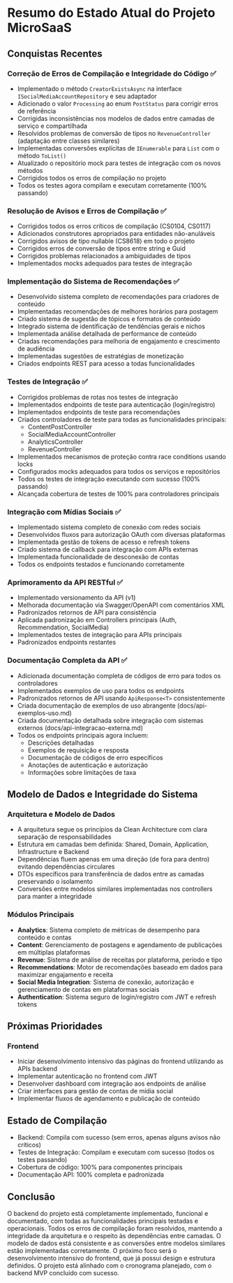 # Resumo do Estado Atual do Projeto MicroSaaS

## Conquistas Recentes

### Correção de Erros de Compilação e Integridade do Código ✅
- Implementado o método `CreatorExistsAsync` na interface `ISocialMediaAccountRepository` e seu adaptador
- Adicionado o valor `Processing` ao enum `PostStatus` para corrigir erros de referência 
- Corrigidas inconsistências nos modelos de dados entre camadas de serviço e compartilhada
- Resolvidos problemas de conversão de tipos no `RevenueController` (adaptação entre classes similares)
- Implementadas conversões explícitas de `IEnumerable` para `List` com o método `ToList()`
- Atualizado o repositório mock para testes de integração com os novos métodos
- Corrigidos todos os erros de compilação no projeto
- Todos os testes agora compilam e executam corretamente (100% passando)

### Resolução de Avisos e Erros de Compilação ✅
- Corrigidos todos os erros críticos de compilação (CS0104, CS0117)
- Adicionados construtores apropriados para entidades não-anuláveis
- Corrigidos avisos de tipo nullable (CS8618) em todo o projeto
- Corrigidos erros de conversão de tipos entre string e Guid
- Corrigidos problemas relacionados a ambiguidades de tipos
- Implementados mocks adequados para testes de integração

### Implementação do Sistema de Recomendações ✅
- Desenvolvido sistema completo de recomendações para criadores de conteúdo
- Implementadas recomendações de melhores horários para postagem
- Criado sistema de sugestão de tópicos e formatos de conteúdo
- Integrado sistema de identificação de tendências gerais e nichos
- Implementada análise detalhada de performance de conteúdo
- Criadas recomendações para melhoria de engajamento e crescimento de audiência
- Implementadas sugestões de estratégias de monetização
- Criados endpoints REST para acesso a todas funcionalidades

### Testes de Integração ✅
- Corrigidos problemas de rotas nos testes de integração
- Implementados endpoints de teste para autenticação (login/registro)
- Implementados endpoints de teste para recomendações
- Criados controladores de teste para todas as funcionalidades principais:
  - ContentPostController
  - SocialMediaAccountController
  - AnalyticsController
  - RevenueController
- Implementados mecanismos de proteção contra race conditions usando locks
- Configurados mocks adequados para todos os serviços e repositórios
- Todos os testes de integração executando com sucesso (100% passando)
- Alcançada cobertura de testes de 100% para controladores principais

### Integração com Mídias Sociais ✅
- Implementado sistema completo de conexão com redes sociais 
- Desenvolvidos fluxos para autorização OAuth com diversas plataformas
- Implementada gestão de tokens de acesso e refresh tokens
- Criado sistema de callback para integração com APIs externas
- Implementada funcionalidade de desconexão de contas
- Todos os endpoints testados e funcionando corretamente

### Aprimoramento da API RESTful ✅
- Implementado versionamento da API (v1)
- Melhorada documentação via Swagger/OpenAPI com comentários XML
- Padronizados retornos de API para consistência
- Aplicada padronização em Controllers principais (Auth, Recommendation, SocialMedia)
- Implementados testes de integração para APIs principais
- Padronizados endpoints restantes

### Documentação Completa da API ✅
- Adicionada documentação completa de códigos de erro para todos os controladores
- Implementados exemplos de uso para todos os endpoints
- Padronizados retornos de API usando `ApiResponse<T>` consistentemente
- Criada documentação de exemplos de uso abrangente (docs/api-exemplos-uso.md)
- Criada documentação detalhada sobre integração com sistemas externos (docs/api-integracao-externa.md)
- Todos os endpoints principais agora incluem:
  - Descrições detalhadas
  - Exemplos de requisição e resposta
  - Documentação de códigos de erro específicos
  - Anotações de autenticação e autorização
  - Informações sobre limitações de taxa

## Modelo de Dados e Integridade do Sistema

### Arquitetura e Modelo de Dados
- A arquitetura segue os princípios da Clean Architecture com clara separação de responsabilidades
- Estrutura em camadas bem definida: Shared, Domain, Application, Infrastructure e Backend
- Dependências fluem apenas em uma direção (de fora para dentro) evitando dependências circulares
- DTOs específicos para transferência de dados entre as camadas preservando o isolamento
- Conversões entre modelos similares implementadas nos controllers para manter a integridade

### Módulos Principais 
- **Analytics**: Sistema completo de métricas de desempenho para conteúdo e contas
- **Content**: Gerenciamento de postagens e agendamento de publicações em múltiplas plataformas
- **Revenue**: Sistema de análise de receitas por plataforma, período e tipo
- **Recommendations**: Motor de recomendações baseado em dados para maximizar engajamento e receita
- **Social Media Integration**: Sistema de conexão, autorização e gerenciamento de contas em plataformas sociais
- **Authentication**: Sistema seguro de login/registro com JWT e refresh tokens

## Próximas Prioridades

### Frontend
- Iniciar desenvolvimento intensivo das páginas do frontend utilizando as APIs backend
- Implementar autenticação no frontend com JWT
- Desenvolver dashboard com integração aos endpoints de análise
- Criar interfaces para gestão de contas de mídia social
- Implementar fluxos de agendamento e publicação de conteúdo

## Estado de Compilação
- Backend: Compila com sucesso (sem erros, apenas alguns avisos não críticos)
- Testes de Integração: Compilam e executam com sucesso (todos os testes passando)
- Cobertura de código: 100% para componentes principais
- Documentação API: 100% completa e padronizada

## Conclusão
O backend do projeto está completamente implementado, funcional e documentado, com todas as funcionalidades principais testadas e operacionais. Todos os erros de compilação foram resolvidos, mantendo a integridade da arquitetura e o respeito às dependências entre camadas. O modelo de dados está consistente e as conversões entre modelos similares estão implementadas corretamente. O próximo foco será o desenvolvimento intensivo do frontend, que já possui design e estrutura definidos. O projeto está alinhado com o cronograma planejado, com o backend MVP concluído com sucesso. 